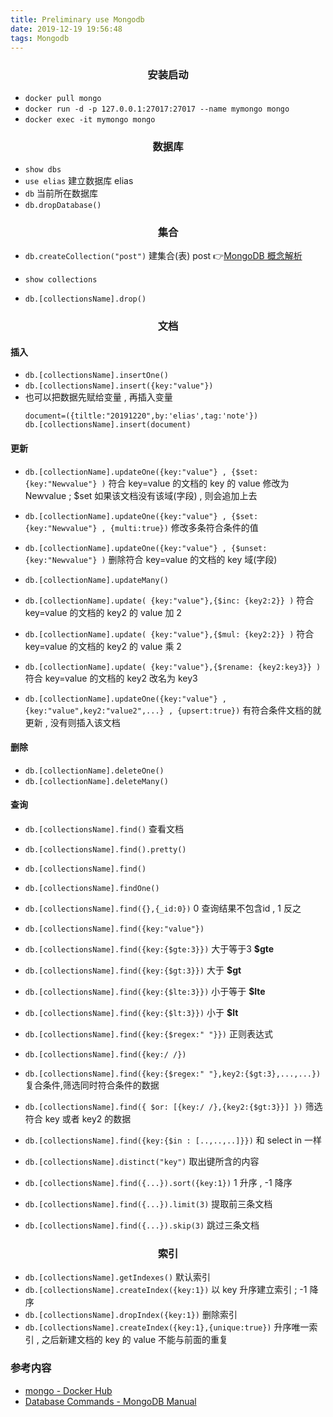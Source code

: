 ```yaml
---
title: Preliminary use Mongodb
date: 2019-12-19 19:56:48
tags: Mongodb
---
```


### <center>安装启动</center>

- `docker pull mongo`
- `docker run -d -p 127.0.0.1:27017:27017 --name mymongo mongo`
- `docker exec -it mymongo mongo`


### <center>数据库</center>

- `show dbs`
- `use elias` 建立数据库 elias
- `db` 当前所在数据库
- `db.dropDatabase()`

<!-- more -->

### <center>集合</center>

- `db.createCollection("post")` 建集合(表) post 👉[MongoDB 概念解析](https://www.runoob.com/mongodb/mongodb-databases-documents-collections.html)

- `show collections`
- `db.[collectionsName].drop()`

### <center>文档</center>

#### 插入
- `db.[collectionsName].insertOne()`
- `db.[collectionsName].insert({key:"value"})`
- 也可以把数据先赋给变量 , 再插入变量
    ```
    document=({tiltle:"20191220",by:'elias',tag:'note'})
    db.[collectionsName].insert(document)
    ```
#### 更新
- `db.[collectionName].updateOne({key:"value"} , {$set:{key:"Newvalue"} )` 符合 key=value 的文档的 key 的 value 修改为 Newvalue ; $set 如果该文档没有该域(字段) , 则会追加上去

- `db.[collectionName].updateOne({key:"value"} , {$set:{key:"Newvalue"} , {multi:true})` 修改多条符合条件的值

- `db.[collectionName].updateOne({key:"value"} , {$unset:{key:"Newvalue"} )`  删除符合 key=value 的文档的 key 域(字段)

- `db.[collectionName].updateMany()`
- `db.[collectionName].update( {key:"value"},{$inc: {key2:2}} )` 符合 key=value 的文档的 key2 的 value 加 2

- `db.[collectionName].update( {key:"value"},{$mul: {key2:2}} )` 符合 key=value 的文档的 key2 的 value 乘 2

- `db.[collectionName].update( {key:"value"},{$rename: {key2:key3}} )` 符合 key=value 的文档的 key2 改名为 key3

- `db.[collectionName].updateOne({key:"value"} ,{key:"value",key2:"value2",...} , {upsert:true})` 有符合条件文档的就更新 , 没有则插入该文档

#### 删除
- `db.[collectionName].deleteOne()`
- `db.[collectionName].deleteMany()`

#### 查询
- `db.[collectionsName].find()` 查看文档
- `db.[collectionsName].find().pretty()` 
- `db.[collectionsName].find()`
- `db.[collectionsName].findOne()`
- `db.[collectionsName].find({},{_id:0})` 0 查询结果不包含id , 1 反之
- `db.[collectionsName].find({key:"value"})`
- `db.[collectionsName].find({key:{$gte:3}})` 大于等于3 **$gte**
- `db.[collectionsName].find({key:{$gt:3}})` 大于 **$gt**
- `db.[collectionsName].find({key:{$lte:3}})` 小于等于 **$lte**
- `db.[collectionsName].find({key:{$lt:3}})` 小于 **$lt**
- `db.[collectionsName].find({key:{$regex:" "}})` 正则表达式
- `db.[collectionsName].find({key:/ /})`
- `db.[collectionsName].find({key:{$regex:" "},key2:{$gt:3},...,...})` 复合条件,筛选同时符合条件的数据

- `db.[collectionsName].find({ $or: [{key:/ /},{key2:{$gt:3}}] })`  筛选符合 key 或者 key2 的数据

- `db.[collectionsName].find({key:{$in : [..,..,..]}})` 和 select in 一样
- `db.[collectionsName].distinct("key")` 取出键所含的内容
- `db.[collectionsName].find({...}).sort({key:1})` 1 升序 , -1 降序
- `db.[collectionsName].find({...}).limit(3)` 提取前三条文档
- `db.[collectionsName].find({...}).skip(3)` 跳过三条文档

### <center>索引</center>

- `db.[collectionsName].getIndexes()` 默认索引
- `db.[collectionsName].createIndex({key:1})` 以 key 升序建立索引 ; -1 降序
- `db.[collectionsName].dropIndex({key:1})` 删除索引
- `db.[collectionsName].createIndex({key:1},{unique:true})` 升序唯一索引 , 之后新建文档的 key 的 value 不能与前面的重复



### 参考内容
- [mongo - Docker Hub](https://hub.docker.com/_/mongo/?tab=description)
- [Database Commands - MongoDB Manual](https://docs.mongodb.com/manual/reference/command/)